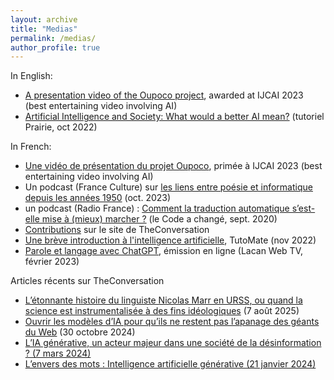 ```yaml
---
layout: archive
title: "Medias"
permalink: /medias/
author_profile: true
---
```


In English:
<Ul>
 <li><a href="https://www.youtube.com/watch?v=AovcXL99acY">A presentation video of the Oupoco project</a>, awarded at IJCAI 2023 (best entertaining video involving AI)</li>
 	<li><a href="https://www.youtube.com/watch?v=3Hdjh-Lfsyg&amp;t=1049s">Artificial Intelligence and Society: What would a better AI mean?</a> (tutoriel Prairie, oct 2022)</li>
</Ul>

In French: 
<Ul>
 <li><a href="https://savoirs.ens.fr/expose.php?id=3929">Une vidéo de présentation du projet Oupoco</a>, primée à IJCAI 2023 (best entertaining video involving AI)</li>
 	<li>Un podcast (France Culture) sur <a href="https://www.radiofrance.fr/franceculture/podcasts/sciences-chrono/intelligence-artificielle-et-poesie-la-rime-riche-2068369">les liens entre poésie et informatique depuis les années 1950</a> (oct. 2023)</li>
 	<li>un podcast (Radio France) : <a href="https://www.radiofrance.fr/franceinter/podcasts/le-code-a-change/la-traduction-automatique-avec-thierry-poibeau-9802626">Comment la traduction automatique s’est-elle mise à (mieux) marcher ?</a> (le Code a changé, sept. 2020)</li>
 	<li><a href="https://theconversation.com/profiles/thierry-poibeau-1048337/articles">Contributions</a> sur le site de TheConversation</li>
 	<li><a href="https://www.youtube.com/watch?v=zTKDSbudA2A">Une brève introduction à l'intelligence artificielle</a>, TutoMate (nov 2022)</li>
 	<li><a href="https://www.youtube.com/watch?v=GnS8AjMpDx8&amp;t=675s">Parole et langage avec ChatGPT</a>, émission en ligne (Lacan Web TV, février 2023)</li>
</Ul>

Articles récents sur TheConversation
<Ul>
 <li><a href="https://theconversation.com/letonnante-histoire-du-linguiste-nicolas-marr-en-urss-ou-quand-la-science-est-instrumentalisee-a-des-fins-ideologiques-262088">L’étonnante histoire du linguiste Nicolas Marr en URSS, ou quand la science est instrumentalisée à des fins idéologiques</a> (7 août 2025)</li>
 	<li><a href="https://theconversation.com/ouvrir-les-modeles-dia-pour-quils-ne-restent-pas-lapanage-des-geants-du-web-241810">Ouvrir les modèles d’IA pour qu’ils ne restent pas l’apanage des géants du Web</a> (30 octobre 2024)</li>
 	<li><a href="https://theconversation.com/lia-generative-un-acteur-majeur-dans-une-societe-de-la-desinformation-225051">L’IA générative, un acteur majeur dans une société de la désinformation ? (7 mars 2024)</li>
 	<li><a href="https://theconversation.com/lenvers-des-mots-intelligence-artificielle-generative-220570">L’envers des mots : Intelligence artificielle générative (21 janvier 2024)</li>
</Ul>
